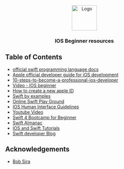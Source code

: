 

<!-- PROJECT LOGO -->
<br />
<p align="center">
  <a href="#">
    <img src="https://cdn.iconscout.com/icon/free/png-256/ios-52-555319.png" alt="Logo" width="80" height="80">
  </a>

  <h3 align="center">IOS Beginner resources</h3>


</p>



<!-- TABLE OF CONTENTS -->
## Table of Contents

* [official swift programming language docs](https://swift.org/documentation/#the-swift-programming-language)
* [Apple official developer guide for iOS development](https://developer.apple.com/develop/)
* [10-steps-to-become-a-professional-ios-developer](https://medium.com/app-coder-io/10-steps-to-become-a-professional-ios-developer-11b82b6aea4c)
* [Video - IOS beginner](https://www.youtube.com/channel/UCbTw29mcP12YlTt1EpUaVJw/playlists)
* [How to create a new apple ID](https://support.apple.com/en-ke/HT204316)
* [Swift by examples](http://brettbukowski.github.io/SwiftExamples/)
* [Online Swift Play Ground](http://online.swiftplayground.run/)
* [IOS Human Interface Guidelines](https://developer.apple.com/design/human-interface-guidelines/ios/overview/themes/)
* [Youtube Video](https://www.youtube.com/channel/UChH6WbyYeX0INJjrK2-6WSg/playlists)
* [Swift 4 Bootcamp for Beginner](https://www.youtube.com/playlist?list=PLB5jA40tNf3tizMKwrbGCV6GReeYAhfBx)
* [Swift Almanac](https://www.youtube.com/channel/UC99wqZJgIQRUgxDTeg30VfA)
* [IOS and Swift Tutorials](https://www.raywenderlich.com/ios)
* [Swift developer Blog](http://swiftdeveloperblog.com/)



<!-- ACKNOWLEDGEMENTS -->
## Acknowledgements
* [Bob Sira](https://github.com/bobsira/SwiftiOS)




